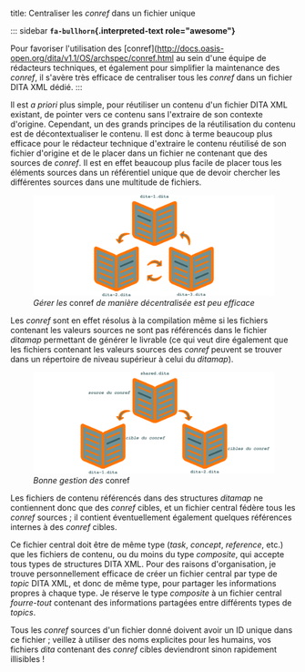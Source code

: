 title: Centraliser les *conref* dans un fichier unique

::: sidebar
**`fa-bullhorn`{.interpreted-text role="awesome"}**

Pour favoriser l\'utilisation des
\[conref\](<http://docs.oasis-open.org/dita/v1.1/OS/archspec/conref.html>
au sein d\'une équipe de rédacteurs techniques, et également pour
simplifier la maintenance des *conref*, il s\'avère très efficace de
centraliser tous les *conref* dans un fichier DITA XML dédié.
:::

Il est *a priori* plus simple, pour réutiliser un contenu d\'un fichier
DITA XML existant, de pointer vers ce contenu sans l\'extraire de son
contexte d\'origine. Cependant, un des grands principes de la
réutilisation du contenu est de décontextualiser le contenu. Il est donc
à terme beaucoup plus efficace pour le rédacteur technique d\'extraire
le contenu réutilisé de son fichier d\'origine et de le placer dans un
fichier ne contenant que des sources de *conref*. Il est en effet
beaucoup plus facile de placer tous les éléments sources dans un
référentiel unique que de devoir chercher les différentes sources dans
une multitude de fichiers.

<figure>
<img src="graphics/conref-non-centralises.svg"
alt="graphics/conref-non-centralises.svg" />
<figcaption><em>Gérer les</em> conref <em>de manière décentralisée est
peu efficace</em></figcaption>
</figure>

Les *conref* sont en effet résolus à la compilation même si les fichiers
contenant les valeurs sources ne sont pas référencés dans le fichier
*ditamap* permettant de générer le livrable (ce qui veut dire également
que les fichiers contenant les valeurs sources des *conref* peuvent se
trouver dans un répertoire de niveau supérieur à celui du *ditamap*).

<figure>
<img src="graphics/conref.svg" alt="graphics/conref.svg" />
<figcaption><em>Bonne gestion des</em> conref</figcaption>
</figure>

Les fichiers de contenu référencés dans des structures *ditamap* ne
contiennent donc que des *conref* cibles, et un fichier central fédère
tous les *conref* sources ; il contient éventuellement également
quelques références internes à des *conref* cibles.

Ce fichier central doit être de même type (*task*, *concept*,
*reference*, etc.) que les fichiers de contenu, ou du moins du type
*composite*, qui accepte tous types de structures DITA XML. Pour des
raisons d\'organisation, je trouve personnellement efficace de créer un
fichier central par type de *topic* DITA XML, et donc de même type, pour
partager les informations propres à chaque type. Je réserve le type
*composite* à un fichier central *fourre-tout* contenant des
informations partagées entre différents types de *topics*.

Tous les *conref* sources d\'un fichier donné doivent avoir un ID unique
dans ce fichier ; veillez à utiliser des noms explicites pour les
humains, vos fichiers *dita* contenant des *conref* cibles deviendront
sinon rapidement illisibles !
